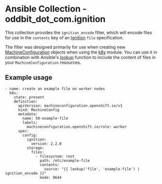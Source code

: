 # Ansible Collection - oddbit_dot_com.ignition

This collection provides the `ignition_encode` filter, which will encode files for use in the `contents` key of an [Ignition][] `file` specification.

[ignition]: https://github.com/coreos/ignition

The filter was designed primarily for use when creating new
[MachineConfiguration][] objects when using the [k8s][] module.
You can use it in combination with Ansible's [lookup][] function to
include the content of files in your `MachineConfiguration` resources.

[lookup]: https://docs.ansible.com/ansible/latest/plugins/lookup.html
[machineconfiguration]: https://github.com/openshift/machine-config-operator
[k8s]: https://docs.ansible.com/ansible/latest/modules/k8s_module.html

## Example usage

```
- name: create an example file on worker nodes
  k8s:
    state: present
    definition:
      apiVersion: machineconfiguration.openshift.io/v1
      kind: MachineConfig
      metadata:
        name: 50-example-file
        labels:
          machineconfiguration.openshift.io/role: worker
      spec:
        config:
          ignition:
            version: 2.2.0
          storage:
            files:
              - filesystem: root
                path: /etc/example-file
                contents:
                  source: "{{ lookup('file', 'example-file') | ignition_encode }}"
                mode: 0644
```
